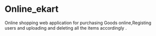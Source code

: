 # Online_ekart
Online shopping web application for purchasing Goods online,Registing users and uploading and deleting all the items accordingly .
